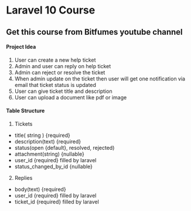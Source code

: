 # Laravel 10 Course
## Get this course from Bitfumes youtube channel 

#### Project Idea
1. User can create a new help ticket
2. Admin and user can reply on help ticket
3. Admin can reject or resolve the ticket
4. When admin update on the ticket then user will get one notification via email that ticket status is updated
5. User can give ticket title and description
6. User can upload a document like pdf or image
#### Table Structure
1. Tickets
 - title( string ) {required} 
 - description(text) {required} 
 - status(open {default}, resolved, rejected)
 - attachment(string) {nullable} 
 - user_id {required} filled by laravel 
 - status_changed_by_id {nullable}
2. Replies 
 - body(text) {required} 
 - user_id {required} filled by laravel 
 - ticket_id {required} filled by laravel
